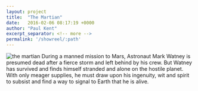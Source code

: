 ```yaml
---
layout: project
title:  "The Martian"
date:   2016-02-06 08:17:19 +0000
author: "Paul Kent"
excerpt_separator: <!-- more -->
permalink: '/showreel/:path'
---
```

![the martian](http://cdn.traileraddict.com/content/20th-century-fox/martian2015-5.jpg)<!-- more -->
During a manned mission to Mars, Astronaut Mark Watney is presumed dead after a fierce storm and left behind by his crew. But Watney has survived and finds himself stranded and alone on the hostile planet. With only meager supplies, he must draw upon his ingenuity, wit and spirit to subsist and find a way to signal to Earth that he is alive.
